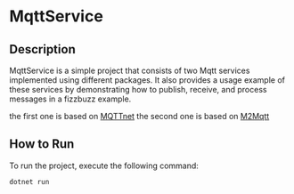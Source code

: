 # MqttService

## Description

MqttService is a simple project that consists of two Mqtt services implemented using different packages. It also provides a usage example of these services by demonstrating how to publish, receive, and process messages in a fizzbuzz example.

the first one is based on [MQTTnet](https://www.nuget.org/packages/MQTTnet)
the second one is based on [M2Mqtt](https://www.nuget.org/packages/M2Mqtt/)

## How to Run

To run the project, execute the following command:

```bash
dotnet run
```
